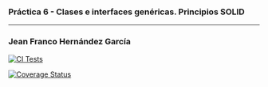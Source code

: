 ### Práctica 6 - Clases e interfaces genéricas. Principios SOLID
---
### Jean Franco Hernández García

[![CI Tests](https://github.com/ULL-ESIT-INF-DSI-2425/prct06-generics-solid-JeanFrancoHdez/actions/workflows/ci.yml/badge.svg)](https://github.com/ULL-ESIT-INF-DSI-2425/prct06-generics-solid-JeanFrancoHdez/actions/workflows/ci.yml)

[![Coverage Status](https://coveralls.io/repos/github/ULL-ESIT-INF-DSI-2425/prct06-generics-solid-JeanFrancoHdez/badge.svg?branch=main)](https://coveralls.io/github/ULL-ESIT-INF-DSI-2425/prct06-generics-solid-JeanFrancoHdez?branch=main)